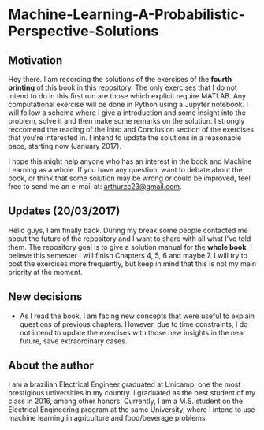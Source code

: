 # Machine-Learning-A-Probabilistic-Perspective-Solutions

## Motivation

Hey there. I am recording the solutions of the exercises of the **fourth printing** of this book in this repository. The only exercises that I do not intend to do in this first run are those which explicit require MATLAB. Any computational exercise will be done in Python using a Jupyter notebook. I will follow a schema where I give a introduction and some insight into the problem, solve it and then make some remarks on the solution. I strongly reccomend the reading of the Intro and Conclusion section of the exercises that you're interested in. I intend to update the solutions in a reasonable pace, starting now (January 2017). 

I hope this might help anyone who has an interest in the book and Machine Learning as a whole. If you have any question, want to debate about the book, or think that some solution may be wrong or could be improved, feel free to send me an e-mail at: arthurzc23@gmail.com.

## Updates (20/03/2017)

Hello guys, I am finally back. During my break some people contacted me about the future of the repository and I want to share with all what I've told them. The repository goal is to give a solution manual for the **whole book**. I believe this semester I will finish Chapters 4, 5, 6 and maybe 7. I will try to post the exercises more frequently, but keep in mind that this is not my main priority at the moment. 

## New decisions

* As I read the book, I am facing new concepts that were useful to explain questions of previous chapters. However, due to time constraints, I do not intend to update the exercises with those new insights in the near future, save extraordinary cases.

## About the author

I am a brazilian Electrical Engineer graduated at Unicamp, one the most prestigious universities in my country.
I graduated as the best student of my class in 2016, among other honors. Currently, I am a M.S. student on the Electrical Engineering program at the same University, where I intend to use machine learning in agriculture and food/beverage problems.





